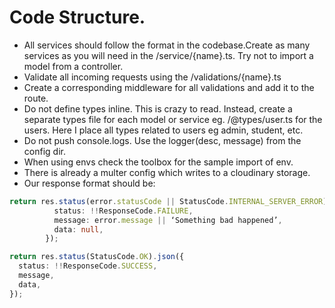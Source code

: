 # Code Structure.

- All services should follow the format in the codebase.Create as many services as you will need in the /service/{name}.ts. Try not to import a model from a controller.
- Validate all incoming requests using the /validations/{name}.ts
- Create a corresponding middleware for all validations and add it to the route.
- Do not define types inline. This is crazy to read. Instead, create a separate types file for each model or service eg. /@types/user.ts for the users. Here I place all types related to users eg admin, student, etc.
- Do not push console.logs. Use the logger(desc, message) from the config dir.
- When using envs check the toolbox for the sample import of env.
- There is already a multer config which writes to a cloudinary storage.
- Our response format should be:

```typescript
return res.status(error.statusCode || StatusCode.INTERNAL_SERVER_ERROR).json({
          status: !!ResponseCode.FAILURE,
          message: error.message || ‘Something bad happened’,
          data: null,
        });
```

```typescript
return res.status(StatusCode.OK).json({
  status: !!ResponseCode.SUCCESS,
  message,
  data,
});
```
